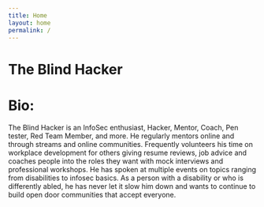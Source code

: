 ```yaml
---
title: Home
layout: home
permalink: /
---
```


# The Blind Hacker

# Bio:

The Blind Hacker is an InfoSec enthusiast, Hacker, Mentor, Coach, Pen tester, Red Team Member, and more. He regularly mentors online and through streams and online communities. Frequently volunteers his time on workplace development for others giving resume reviews, job advice and coaches people into the roles they want with mock interviews and professional workshops. He has spoken at multiple events on topics ranging from disabilities to infosec basics. As a person with a disability or who is differently abled, he has never let it slow him down and wants to continue to build open door communities that accept everyone. 
